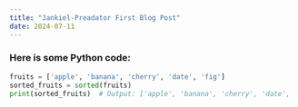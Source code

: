 ```yaml
---
title: "Jankiel-Preadator First Blog Post"
date: 2024-07-11
---
```


### Here is some Python code:

```python
fruits = ['apple', 'banana', 'cherry', 'date', 'fig']
sorted_fruits = sorted(fruits)
print(sorted_fruits)  # Output: ['apple', 'banana', 'cherry', 'date', 'fig']
```
